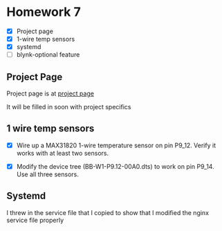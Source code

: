 # Homework 7

- [x] Project page
- [x] 1-wire temp sensors
- [x] systemd
- [ ] blynk-optional feature

## Project Page
Project page is at [project page](https://elinux.org/ECE434_Project_-_Image_Recognition_with_BeagleBone)

It will be filled in soon with project specifics

## 1 wire temp sensors
-[x] Wire up a MAX31820 1-wire temperature sensor on pin P9_12. Verify it works with at least two sensors.

-[x] Modify the device tree (BB-W1-P9.12-00A0.dts) to work on pin P9_14. Use all three sensors. 

## Systemd
I threw in the service file that I copied to show that I modified the nginx service file properly

